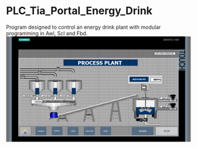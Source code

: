 # PLC_Tia_Portal_Energy_Drink
Program designed to control an energy drink plant with modular programming in Awl, Scl and Fbd.
![](EnergyDrink/Hmi_Img/GeneralProcess.png)

